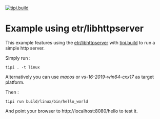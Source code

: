 [![tipi.build](https://github.com/tipi-deps/example-libhttpserver/actions/workflows/ci.yml/badge.svg)](https://github.com/tipi-deps/example-libhttpserver/actions/workflows/ci.yml)

# Example using etr/libhttpserver

This example features using the [etr/libhttpserver](https://github.com/etr/libhttpserver) with [tipi.build](https://tipi.build) to run a simple http server.

Simply run : 

```
tipi . -t linux
```
Alternatively you can use *macos* or *vs-16-2019-win64-cxx17* as target platform.

Then : 

```
tipi run build/linux/bin/hello_world
```

And point your browser to http://localhost:8080/hello to test it.

